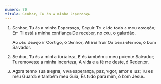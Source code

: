 ```yaml
---
numero: 70
titulo: Senhor, Tu és a minha Esperança
---
```

1. Senhor, Tu és a minha Esperança,
   Seguir-Te-ei de todo o meu coração;
   Em Ti está a minha confiança
   De receber, no céu, o galardão.

   Ao céu desejo ir
   Contigo, ó Senhor;
   Ali irei fruir
   Os bens eternos, ó bom Salvador.

2. Senhor, Tu és a minha fortaleza,
   E és também o meu potente Salvador;
   Tu removeste a minha incerteza,
   A vida e a fé me deste, ó Redentor.

3. Agora tenho Tua alegria,
   Viva esperança, paz, vigor, amor e luz;
   Tu és meu Guarda e também meu Guia,
   És tudo para mim, ó bom Jesus.
